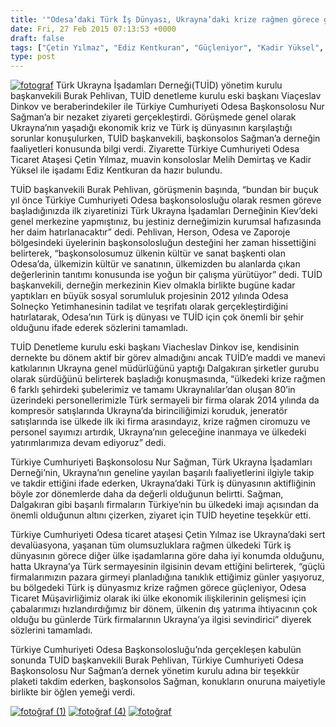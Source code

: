 ```yaml
---
title: '"Odesa’daki Türk İş Dünyası, Ukrayna’daki krize rağmen görece güçleniyor"'
date: Fri, 27 Feb 2015 07:13:53 +0000
draft: false
tags: ["Çetin Yılmaz", "Ediz Kentkuran", "Güçleniyor", "Kadir Yüksel", "krize", "Melih Demirtaş", "nur sağman", "Odesa Başkonsolos", "Odesa Başkonsolosluğu", "Odesa Ticaret Ataşesi", "Odesa’daki", "rağmen", "TUİD (Türk Ukrayna İşadamları Derneği)", "TUİD başkanvekili", "türk iş dünyası", "Ukrayna’daki", "Viaçeslav Dinkov"]
type: post
---
```


[![fotograf](https://burakpehlivan.org/wp-content/uploads/2015/02/fotograf1.jpg)](https://burakpehlivan.org/wp-content/uploads/2015/02/fotograf1.jpg)
Türk Ukrayna İşadamları Derneği(TUİD) yönetim kurulu başkanvekili Burak Pehlivan, TUİD denetleme kurulu eski başkanı Viaçeslav Dinkov ve beraberindekiler ile Türkiye Cumhuriyeti Odesa Başkonsolosu Nur Sağman’a bir nezaket ziyareti gerçekleştirdi. Görüşmede genel olarak Ukrayna’nın yaşadığı ekonomik kriz ve Türk iş dünyasının karşılaştığı sorunlar konuşulurken, TUİD başkanvekili, başkonsolos Sağman’a derneğin faaliyetleri konusunda bilgi verdi. Ziyarette Türkiye Cumhuriyeti Odesa Ticaret Ataşesi Çetin Yılmaz, muavin konsoloslar Melih Demirtaş ve Kadir Yüksel ile işadamı Ediz Kentkuran da hazır bulundu.

TUİD başkanvekili Burak Pehlivan, görüşmenin başında, “bundan bir buçuk yıl önce Türkiye Cumhuriyeti Odesa başkonsolosluğu olarak resmen göreve başladığınızda ilk ziyaretinizi Türk Ukrayna İşadamları Derneğinin Kiev’deki genel merkezine yapmıştınız, bu jestiniz derneğimizin kurumsal hafızasında her daim hatırlanacaktır” dedi. Pehlivan, Herson, Odesa ve Zaporoje bölgesindeki üyelerinin başkonsolosluğun desteğini her zaman hissettiğini belirterek, “başkonsolosumuz ülkenin kültür ve sanat başkenti olan Odesa’da, ülkemizin kültür ve sanatının, ülkemizden bu alanlarda çıkan değerlerinin tanıtımı konusunda ise yoğun bir çalışma yürütüyor” dedi. TUİD başkanvekili, derneğin merkezinin Kiev olmakla birlikte bugüne kadar yaptıkları en büyük sosyal sorumluluk projesinin 2012 yılında Odesa Solneçko Yetimhanesinin tadilat ve teşrifatı olarak gerçekleştirdiğini hatırlatarak, Odesa’nın Türk iş dünyası ve TUİD için çok önemli bir şehir olduğunu ifade ederek sözlerini tamamladı.

TUİD Denetleme kurulu eski başkanı Viacheslav Dinkov ise, kendisinin dernekte bu dönem aktif bir görev almadığını ancak TUİD’e maddi ve manevi katkılarının Ukrayna genel müdürlüğünü yaptığı Dalgakıran şirketler gurubu olarak sürdüğünü belirterek başladığı konuşmasında, “ülkedeki krize rağmen 6 farklı şehirdeki şubelerimiz ve tamamı Ukraynalılar’dan oluşan 80’in üzerindeki personellerimizle Türk sermayeli bir firma olarak 2014 yılında da kompresör satışlarında Ukrayna’da birinciliğimizi koruduk, jeneratör satışlarında ise ülkede ilk iki firma arasındayız, krize rağmen ciromuzu ve personel sayımızı artırdık, Ukrayna’nın geleceğine inanmaya ve ülkedeki yatırımlarımıza devam ediyoruz” dedi.

Türkiye Cumhuriyeti Başkonsolosu Nur Sağman, Türk Ukrayna İşadamları Derneği’nin, Ukrayna’nın geneline yayılan başarılı faaliyetlerini ilgiyle takip ve takdir ettiğini ifade ederken, Ukrayna’daki Türk iş dünyasının aktifliğinin böyle zor dönemlerde daha da değerli olduğunun belirtti. Sağman, Dalgakıran gibi başarılı firmaların Türkiye’nin bu ülkedeki imajı açısından da önemli olduğunun altını çizerken, ziyaret için TUİD heyetine teşekkür etti.

Türkiye Cumhuriyeti Odesa ticaret ataşesi Çetin Yılmaz ise Ukrayna’daki sert devalüasyona, yaşanan tüm olumsuzluklara rağmen ülkedeki Türk iş dünyasının görece diğer ülke işadamlarına göre daha iyi konumda olduğunu, hatta Ukrayna’ya Türk sermayesinin ilgisinin devam ettiğini belirterek, “güçlü firmalarımızın pazara girmeyi planladığına tanıklık ettiğimiz günler yaşıyoruz, bu bölgedeki Türk iş dünyasmız krize rağmen görece güçleniyor, Odesa Ticaret Müşavirliğimiz olarak iki ülke ekonomik ilişkilerinin gelişmesi için çabalarımızı hızlandırdığımız bir dönem, ülkenin dış yatırıma ihtiyacının çok olduğu bu günlerde Türk firmalarının Ukrayna’ya ilgisi sevindirici” diyerek sözlerini tamamladı.

Türkiye Cumhuriyeti Odesa Başkonsolosluğu’nda gerçekleşen kabulün sonunda TUİD başkanvekili Burak Pehlivan, Türkiye Cumhuriyeti Odesa Başkonsolosu Nur Sağman’a dernek yönetim kurulu adına bir teşekkür plaketi takdim ederken, başkonsolos Sağman, konukların onuruna maiyetiyle birlikte bir öğlen yemeği verdi.

[![fotoğraf (1)](https://burakpehlivan.org/wp-content/uploads/2015/02/fotoğraf-1.jpg)](https://burakpehlivan.org/wp-content/uploads/2015/02/fotoğraf-1.jpg)
[![fotoğraf (4)](https://burakpehlivan.org/wp-content/uploads/2015/02/fotoğraf-4.jpg)](https://burakpehlivan.org/wp-content/uploads/2015/02/fotoğraf-4.jpg)
[![fotoğraf](https://burakpehlivan.org/wp-content/uploads/2015/02/fotoğraf.jpg)](https://burakpehlivan.org/wp-content/uploads/2015/02/fotoğraf.jpg)
